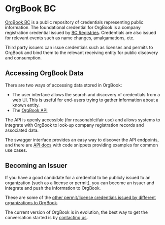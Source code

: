 # OrgBook BC

[OrgBook BC](https://orgbook.gov.bc.ca) is a public repository of credentials representing public information. The foundational credential for OrgBook is a company registration credential issued by [BC Registries](https://www.bcregistry.gov.bc.ca). Credentials are also issued for relevant events such as name changes, amalgamations, etc.

Third party issuers can issue credentials such as licenses and permits to OrgBook and bind them to the relevant receiving entity for public discovery and consumption.

## Accessing OrgBook Data

There are two ways of accessing data stored in OrgBook:

- The user interface allows the search and discovery of credentials from a web UI. This is useful for end-users trying to gather information about a known entity.
- The [OrgBook API](https://orgbook.gov.bc.ca/api/)

The API is openly accessible (for reasonable/fair use) and allows systems to integrate with OrgBook to look-up company registration records and associated data.

The swagger interface provides an easy way to discover the API endpoints, and there are [API docs](https://bcgov.github.io/orgbook-bc-api-docs) with code snippets providing examples for common use cases.

## Becoming an Issuer

If you have a good candidate for a credential to be publicly issued to an organization (such as a license or permit), you can become an issuer and integrate and push the information to OrgBook.

These are some of the [other permit/license credentials issued by different organizations to OrgBook](https://orgbook.gov.bc.ca/about/orgbook-data).

The current version of OrgBook is in evolution, the best way to get the conversation started is by [contacting us](../about-us.md).
